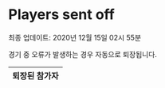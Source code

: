 # Players sent off
최종 업데이트: 2020년 12월 15일 02시 55분


경기 중 오류가 발생하는 경우 자동으로 퇴장됩니다.


| 퇴장된 참가자 |
|:---:|